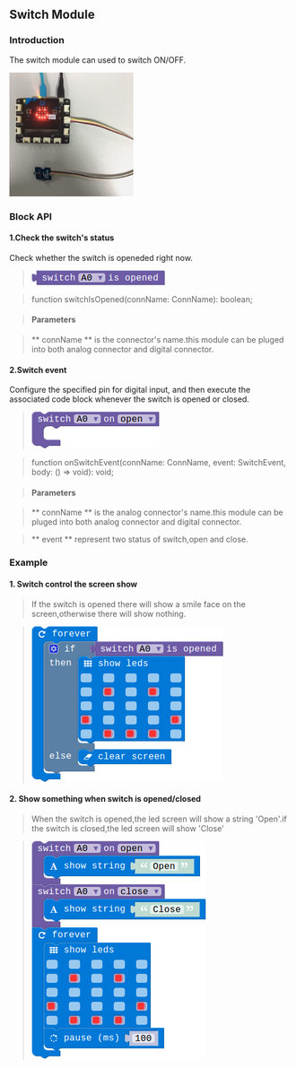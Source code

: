 ## Switch Module

### Introduction

The switch module can used to switch ON/OFF.

![module_pic](./image/modules/electronic_circuit.png)

### Block API

#### 1.Check the switch's status

Check whether the switch is openeded right now.

> ![pic1](./image/Switch/switch-status.png)

> function switchIsOpened(connName: ConnName): boolean;

> #### Parameters

> ** connName ** is the connector's name.this module can be pluged into both analog connector and digital connector.

#### 2.Switch event

Configure the specified pin for digital input, and then execute the associated code block whenever the switch is opened or closed.

> ![pic2](./image/Switch/switch-event.png)

> function onSwitchEvent(connName: ConnName, event: SwitchEvent, body: () => void): void;

> #### Parameters

> ** connName ** is the analog connector's name.this module can  be pluged into both analog connector and digital connector.

> ** event ** represent two status of switch,open and close.

### Example

#### 1. Switch control the screen show

> If the switch is opened there will show a smile face on the screen,otherwise there will show nothing.

> ![pic2](./image/Switch/switch-exam1.png)

#### 2. Show something when switch is opened/closed

> When the switch is opened,the led screen will show a string 'Open'.if the switch is closed,the led screen will show 'Close'

> ![pic2](./image/Switch/switch-exam2.png)

